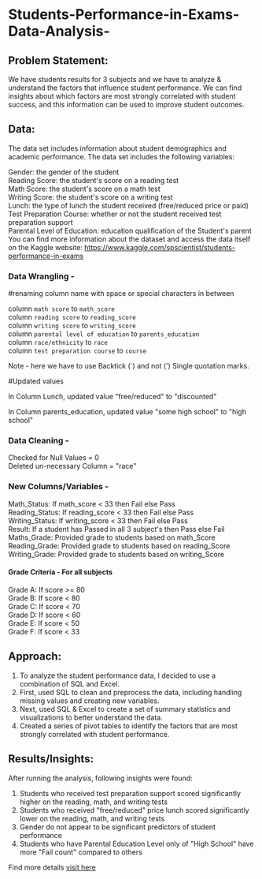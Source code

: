 # Students-Performance-in-Exams-Data-Analysis-

<H2>Problem Statement:</H2>
We have students results for 3 subjects and we have to analyze & understand the factors that influence student performance. We can find insights about which factors are most strongly correlated with student success, and this information can be used to improve student outcomes. 

<H2>Data:</H2>
The data set includes information about student demographics and academic performance. The data set includes the following variables:<br>

Gender: the gender of the student<br>
Reading Score: the student's score on a reading test<br>
Math Score: the student's score on a math test<br>
Writing Score: the student's score on a writing test<br>
Lunch: the type of lunch the student received (free/reduced price or paid)<br>
Test Preparation Course: whether or not the student received test preparation support<br>
Parental Level of Education: education qualification of the Student's parent<br>
You can find more information about the dataset and access the data itself on the Kaggle website: https://www.kaggle.com/spscientist/students-performance-in-exams<br>

<H3>Data Wrangling - </H3>

#renaming column name with space or special characters in between<br>

column `math score` to `math_score`<br>
column `reading score` to `reading_score`<br>
column `writing score` to `writing_score`<br>
column `parental level of education` to `parents_education`<br>
column `race/ethnicity` to `race`<br>
column `test preparation course` to `course`<br>

Note - here we have to use Backtick (`) and not (') Single quotation marks.<br>

#Updated values<br>

In Column Lunch, updated value "free/reduced" to "discounted"<br>

In Column parents_education, updated value "some high school" to "high school"<br>

<H3>Data Cleaning - </H3>

Checked for Null Values = 0<br>
Deleted un-necessary Column = "race"<br>

<H3>New Columns/Variables -</H3>

Math_Status: If math_score < 33 then Fail else Pass<br>
Reading_Status: If reading_score < 33 then Fail else Pass<br>
Writing_Status: If writing_score < 33 then Fail else Pass<br>
Result: If a student has Passed in all 3 subject's then Pass else Fail<br>
Maths_Grade: Provided grade to students based on math_Score<br>
Reading_Grade: Provided grade to students based on reading_Score<br>
Writing_Grade: Provided grade to students based on writing_Score<br>

<H4>Grade Criteria - For all subjects</H4>

Grade A: If score >= 80<br>
Grade B: If score < 80<br>
Grade C: If score < 70<br>
Grade D: If score < 60<br>
Grade E: If score < 50<br>
Grade F: If score < 33<br>


<H2>Approach:</H2>

1. To analyze the student performance data, I decided to use a combination of SQL and Excel. <br>
2. First, used SQL to clean and preprocess the data, including handling missing values and creating new variables. <br>
3. Next, used SQL & Excel to create a set of summary statistics and visualizations to better understand the data. <br>
4. Created a series of pivot tables to identify the factors that are most strongly correlated with student performance. <br>

<H2>Results/Insights:</H2>

After running the analysis, following insights were found:

1. Students who received test preparation support scored significantly higher on the reading, math, and writing tests<br>
2. Students who received "free/reduced" price lunch scored significantly lower on the reading, math, and writing tests<br>
3. Gender do not appear to be significant predictors of student performance<br>
4. Students who have Parental Education Level only of "High School" have more "Fail count" compared to others<br>

Find more details [visit here](https://www.linkedin.com/pulse/students-performance-exams-case-study-data-analysis-jainesh-rathod)
